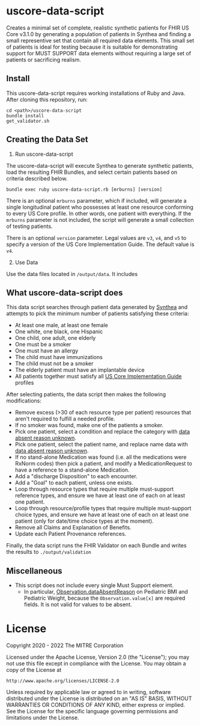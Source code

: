 # uscore-data-script

Creates a minimal set of complete, realistic synthetic patients for FHIR US Core v3.1.0
by generating a population of patients in Synthea and finding a small representive set that
contain all required data elements.  This small set of patients is ideal for testing
because it is suitable for demonstrating support for MUST SUPPORT data elements without requiring a large set of patients or sacrificing realism.

## Install

This uscore-data-script requires working installations of Ruby and Java. After cloning this repository, run:

```
cd <path>/uscore-data-script
bundle install
get_validator.sh
```

## Creating the Data Set

1. Run uscore-data-script

The uscore-data-script will execute Synthea to generate synthetic patients, load the resulting
FHIR Bundles, and select certain patients based on criteria described below.

```
bundle exec ruby uscore-data-script.rb [mrburns] [version]
```

There is an optional `mrburns` parameter, which if included, will generate a single longitudinal
patient who possesses at least one resource conforming to every US Core profile. In other words,
one patient with everything. If the `mrburns` parameter is not included, the script will generate
a small collection of testing patients.

There is an optional `version` parameter. Legal values are `v3`, `v4`, and `v5` to specify a version of
the US Core Implementation Guide. The default value is `v4`.

2. Use Data

Use the data files located in `/output/data`.  It includes 

## What uscore-data-script does

This data script searches through patient data generated by [Synthea](https://github.com/synthetichealth/synthea)
and attempts to pick the minimum number of patients satisfying these criteria:

- At least one male, at least one female
- One white, one black, one Hispanic
- One child, one adult, one elderly
- One must be a smoker
- One must have an allergy
- The child must have immunizations
- The child must not be a smoker
- The elderly patient must have an implantable device
- All patients together must satisfy all [US Core Implementation Guide](http://hl7.org/fhir/us/core/STU3.1/) profiles

After selecting patients, the data script then makes the following modifications:

- Remove excess (>30 of each resource type per patient) resources that aren't required to fulfill a needed profile.
- If no smoker was found, make one of the patients a smoker.
- Pick one patient, select a condition and replace the category with [data absent reason unknown](http://hl7.org/fhir/us/core/STU3.1/general-guidance.html#missing-data).
- Pick one patient, select the patient name, and replace name data with [data absent reason unknown](http://hl7.org/fhir/us/core/STU3.1/general-guidance.html#missing-data).
- If no stand-alone Medication was found (i.e. all the medications were RxNorm codes) then pick a patient, and modify a MedicationRequest to have a reference to a stand-alone Medication.
- Add a "discharge Disposition" to each encounter.
- Add a "Goal" to each patient, unless one exists.
- Loop through resource types that require multiple must-support reference types, and ensure we have at least one of each on at least one patient.
- Loop through resource/profile types that require multiple must-support choice types, and ensure we have at least one of each on at least one patient (only for date/time choice types at the moment).
- Remove all Claims and Explanation of Benefits.
- Update each Patient Provenance references.

Finally, the data script runs the FHIR Validator on each Bundle and writes the results to `./output/validation`

## Miscellaneous

- This script does not include every single Must Support element.
  - In particular, [Observation.dataAbsentReason](http://hl7.org/fhir/us/core/STU3.1/general-guidance.html#missing-data)
on Pediatric BMI and Pediatric Weight, because the `Observation.value[x]` are required fields. It is not valid for values to be absent.

# License

Copyright 2020 - 2022 The MITRE Corporation

Licensed under the Apache License, Version 2.0 (the "License");
you may not use this file except in compliance with the License.
You may obtain a copy of the License at

    http://www.apache.org/licenses/LICENSE-2.0

Unless required by applicable law or agreed to in writing, software
distributed under the License is distributed on an "AS IS" BASIS,
WITHOUT WARRANTIES OR CONDITIONS OF ANY KIND, either express or implied.
See the License for the specific language governing permissions and
limitations under the License.
